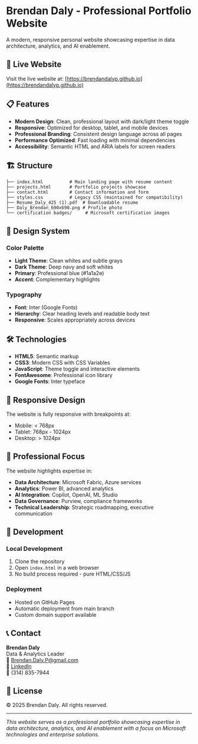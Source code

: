 # Brendan Daly - Professional Portfolio Website

A modern, responsive personal website showcasing expertise in data architecture, analytics, and AI enablement.

## 🚀 Live Website
Visit the live website at: [https://brendandalyp.github.io](https://brendandalyp.github.io)

## 📋 Features

- **Modern Design**: Clean, professional layout with dark/light theme toggle
- **Responsive**: Optimized for desktop, tablet, and mobile devices
- **Professional Branding**: Consistent design language across all pages
- **Performance Optimized**: Fast loading with minimal dependencies
- **Accessibility**: Semantic HTML and ARIA labels for screen readers

## 🏗️ Structure

```
├── index.html          # Main landing page with resume content
├── projects.html       # Portfolio projects showcase
├── contact.html        # Contact information and form
├── styles.css          # Legacy CSS (maintained for compatibility)
├── Resume_Daly_425 (1).pdf  # Downloadable resume
├── Daly_Brendan_690x690.png # Profile photo
└── certification badges/     # Microsoft certification images
```

## 🎨 Design System

### Color Palette
- **Light Theme**: Clean whites and subtle grays
- **Dark Theme**: Deep navy and soft whites
- **Primary**: Professional blue (#1a1a2e)
- **Accent**: Complementary highlights

### Typography
- **Font**: Inter (Google Fonts)
- **Hierarchy**: Clear heading levels and readable body text
- **Responsive**: Scales appropriately across devices

## 🛠️ Technologies

- **HTML5**: Semantic markup
- **CSS3**: Modern CSS with CSS Variables
- **JavaScript**: Theme toggle and interactive elements
- **FontAwesome**: Professional icon library
- **Google Fonts**: Inter typeface

## 📱 Responsive Design

The website is fully responsive with breakpoints at:
- Mobile: < 768px
- Tablet: 768px - 1024px
- Desktop: > 1024px

## 🎯 Professional Focus

The website highlights expertise in:
- **Data Architecture**: Microsoft Fabric, Azure services
- **Analytics**: Power BI, advanced analytics
- **AI Integration**: Copilot, OpenAI, ML Studio
- **Data Governance**: Purview, compliance frameworks
- **Technical Leadership**: Strategic roadmapping, executive communication

## 🔧 Development

### Local Development
1. Clone the repository
2. Open `index.html` in a web browser
3. No build process required - pure HTML/CSS/JS

### Deployment
- Hosted on GitHub Pages
- Automatic deployment from main branch
- Custom domain support available

## 📞 Contact

**Brendan Daly**  
Data & Analytics Leader  
📧 Brendan.Daly.P@gmail.com  
💼 [LinkedIn](https://www.linkedin.com/in/dalybi/)  
📱 (314) 835-7944  

## 📄 License

© 2025 Brendan Daly. All rights reserved.

---

*This website serves as a professional portfolio showcasing expertise in data architecture, analytics, and AI enablement with a focus on Microsoft technologies and enterprise solutions.*
